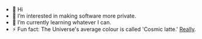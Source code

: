 - 👋 Hi
- 👀 I’m interested in making software more private.
- 🌱 I’m currently learning whatever I can.
- ⚡ Fun fact: The Universe's average colour is called 'Cosmic latte.' [Really](https://www.sciencefocus.com/space/universe-average-colour-cosmic-latte/).

<!---
mikedewolfe/mikedewolfe is a ✨ special ✨ repository because its `README.md` (this file) appears on your GitHub profile.
You can click the Preview link to take a look at your changes.
--->
